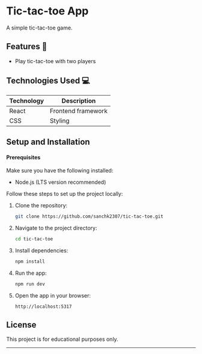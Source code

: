 # Tic-tac-toe App

A simple tic-tac-toe game.

## Features 🌟

- Play tic-tac-toe with two players

## Technologies Used 💻

| Technology       | Description                        |
|------------------|------------------------------------|
| React            | Frontend framework                 |
| CSS              | Styling                            |

## Setup and Installation

#### Prerequisites

Make sure you have the following installed:
- Node.js (LTS version recommended)

Follow these steps to set up the project locally:

1. Clone the repository:
   ```bash
   git clone https://github.com/sanchk2307/tic-tac-toe.git
   ```
2. Navigate to the project directory:
   ```bash
   cd tic-tac-toe
   ```
3. Install dependencies:
   ```bash
   npm install
   ```
4. Run the app:
   ```bash
   npm run dev
   ```
5. Open the app in your browser:
   ```
   http://localhost:5317
   ```

## License

This project is for educational purposes only.

---
